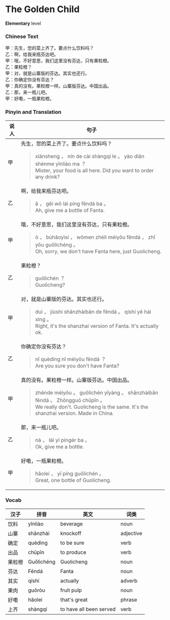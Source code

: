 # The Golden Child
**Elementary** level
### Chinese Text
甲：先生，您的菜上齐了。要点什么饮料吗？<br />乙：啊，给我来瓶芬达吧。<br />甲：哦，不好意思，我们这里没有芬达，只有果粒橙。<br />乙：果粒橙？<br />甲：对，就是山寨版的芬达。其实也还行。<br />乙：你确定你没有芬达？<br />甲：真的没有。果粒橙一样。山寨版芬达。中国出品。<br />乙：那，来一瓶儿吧。<br />甲：好嘞，一瓶果粒橙。

### Pinyin and Translation
|说人|句子|
|----|----|
|甲|先生，您的菜上齐了。要点什么饮料吗？<blockquote>xiānsheng ， nín de cài shàngqí le 。 yào diǎn shénme yǐnliào ma ？<br />Mister, your food is all here. Did you want to order any drink?</blockquote>|
|乙|啊，给我来瓶芬达吧。<blockquote>ā ， gěi wǒ lái píng fēndá ba 。<br />Ah, give me a bottle of Fanta.</blockquote>|
|甲|哦，不好意思，我们这里没有芬达，只有果粒橙。<blockquote>ò ， bùhǎoyìsi ， wǒmen zhèli méiyǒu fēndá ， zhǐ yǒu guǒlìchéng 。<br />Oh, sorry, we don't have Fanta here, just Guolicheng.</blockquote>|
|乙|果粒橙？<blockquote>guǒlìchén ？<br />Guolicheng?</blockquote>|
|甲|对，就是山寨版的芬达。其实也还行。<blockquote>duì ， jiùshì shānzhàibǎn de fēndá 。 qíshí yě hái xíng 。<br />Right, it's the shanzhai version of Fanta. It's actually ok.</blockquote>|
|乙|你确定你没有芬达？<blockquote>nǐ quèdìng nǐ méiyǒu fēndá ？<br />Are you sure you don't have Fanta?</blockquote>|
|甲|真的没有。果粒橙一样。山寨版芬达。中国出品。<blockquote>zhēnde méiyǒu 。 guǒlìchén yīyàng 。 shānzhàibǎn fēndá 。 Zhōngguó chūpǐn 。<br />We really don't. Guolicheng is the same. It's the shanzhai version. Made in China.</blockquote>|
|乙|那，来一瓶儿吧。<blockquote>nà ， lái yī píngér ba 。<br />Ok, give me a bottle.</blockquote>|
|甲|好嘞，一瓶果粒橙。<blockquote>hǎolei ， yī píng guǒlìchén 。<br />Great, one bottle of Guolicheng.</blockquote>|
### Vocab
|汉子|拼音|英文|词类|
|----|----|----|----|
|饮料|yǐnliào|beverage|noun|
|山寨|shānzhài|knockoff|adjective|
|确定|quèdìng|to be sure|verb|
|出品|chūpǐn|to produce|verb|
|果粒橙|Guǒlìchéng|Guolicheng|noun|
|芬达|Fēndá|Fanta|noun|
|其实|qíshí|actually|adverb|
|果肉|guǒròu|fruit pulp|noun|
|好嘞|hǎolei|that's great|phrase|
|上齐|shàngqí|to have all been served|verb|